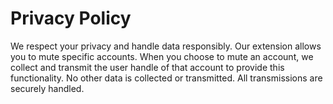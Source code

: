 # Privacy Policy

We respect your privacy and handle data responsibly. Our extension allows you to mute specific accounts. When you choose to mute an account, we collect and transmit the user handle of that account to provide this functionality. No other data is collected or transmitted. All transmissions are securely handled.